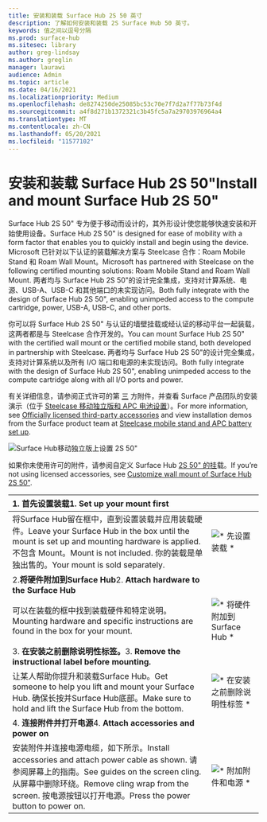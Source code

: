```yaml
---
title: 安装和装载 Surface Hub 2S 50 英寸
description: 了解如何安装和装载 2S Surface Hub 50 英寸。
keywords: 值之间以逗号分隔
ms.prod: surface-hub
ms.sitesec: library
author: greg-lindsay
ms.author: greglin
manager: laurawi
audience: Admin
ms.topic: article
ms.date: 04/16/2021
ms.localizationpriority: Medium
ms.openlocfilehash: de8274250de25085bc53c70e7f7d2a7f77b73f4d
ms.sourcegitcommit: a4f8d271b1372321c3b45fc5a7a29703976964a4
ms.translationtype: MT
ms.contentlocale: zh-CN
ms.lasthandoff: 05/20/2021
ms.locfileid: "11577102"
---
```

# <a name="install-and-mount-surface-hub-2s-50"></a><span data-ttu-id="8c77c-104">安装和装载 Surface Hub 2S 50"</span><span class="sxs-lookup"><span data-stu-id="8c77c-104">Install and mount Surface Hub 2S 50"</span></span>

<span data-ttu-id="8c77c-105">Surface Hub 2S 50" 专为便于移动而设计的，其外形设计使您能够快速安装和开始使用设备。</span><span class="sxs-lookup"><span data-stu-id="8c77c-105">Surface Hub 2S 50" is designed for ease of mobility with a form factor that enables you to quickly install and begin using the device.</span></span> <span data-ttu-id="8c77c-106">Microsoft 已针对以下认证的装载解决方案与 Steelcase 合作：Roam Mobile Stand 和 Roam Wall Mount。</span><span class="sxs-lookup"><span data-stu-id="8c77c-106">Microsoft has partnered with Steelcase on the following certified mounting solutions: Roam Mobile Stand and Roam Wall Mount.</span></span> <span data-ttu-id="8c77c-107">两者均与 Surface Hub 2S 50"的设计完全集成，支持对计算系统、电源、USB-A、USB-C 和其他端口的未实现访问。</span><span class="sxs-lookup"><span data-stu-id="8c77c-107">Both fully integrate with the design of Surface Hub 2S 50", enabling unimpeded access to the compute cartridge, power, USB-A, USB-C, and other ports.</span></span>

<span data-ttu-id="8c77c-108">你可以将 Surface Hub 2S 50" 与认证的墙壁挂载或经认证的移动平台一起装载，这两者都是与 Steelcase 合作开发的。</span><span class="sxs-lookup"><span data-stu-id="8c77c-108">You can mount Surface Hub 2S 50" with the certified wall mount or the certified mobile stand, both developed in partnership with Steelcase.</span></span> <span data-ttu-id="8c77c-109">两者均与 Surface Hub 2S 50"的设计完全集成，支持对计算系统以及所有 I/O 端口和电源的未实现访问。</span><span class="sxs-lookup"><span data-stu-id="8c77c-109">Both fully integrate with the design of Surface Hub 2S 50", enabling unimpeded access to the compute cartridge along with all I/O ports and power.</span></span> 

<span data-ttu-id="8c77c-110">有关详细信息，请参阅正式许可的第 [三](http://licensedhardware.azurewebsites.net/surface) 方附件，并查看 Surface 产品团队的安装演示（位于 [Steelcase 移动独立版和 APC 电池设置](https://youtu.be/VTzdu4Skpkg)）。</span><span class="sxs-lookup"><span data-stu-id="8c77c-110">For more information, see [Officially licensed third-party accessories](http://licensedhardware.azurewebsites.net/surface) and view installation demos from the Surface product team at [Steelcase mobile stand and APC battery set up](https://youtu.be/VTzdu4Skpkg).</span></span>

 ![Surface Hub移动独立版上设置 2S 50"](images/sh2-mobile-stand.png)<br>

<span data-ttu-id="8c77c-112">如果你未使用许可的附件，请参阅自定义 Surface Hub [2S 50" 的挂](surface-hub-2s-custom-install.md)载。</span><span class="sxs-lookup"><span data-stu-id="8c77c-112">If you’re not using licensed accessories, see [Customize wall mount of Surface Hub 2S 50"](surface-hub-2s-custom-install.md).</span></span>

| <span data-ttu-id="8c77c-113">1. **首先设置装载**</span><span class="sxs-lookup"><span data-stu-id="8c77c-113">1. **Set up your mount first**</span></span> | |
|:------ |:-------- |
| <span data-ttu-id="8c77c-114">将Surface Hub留在框中，直到设置装载并应用装载硬件。</span><span class="sxs-lookup"><span data-stu-id="8c77c-114">Leave your Surface Hub in the box until the mount is set up and mounting hardware is applied.</span></span> <span data-ttu-id="8c77c-115">不包含 Mount。</span><span class="sxs-lookup"><span data-stu-id="8c77c-115">Mount is not included.</span></span> <span data-ttu-id="8c77c-116">你的装载是单独出售的。</span><span class="sxs-lookup"><span data-stu-id="8c77c-116">Your mount is sold separately.</span></span> | ![\* 先设置装载 \*](images/sh2-setup-1.png) <br> |
| <span data-ttu-id="8c77c-118">2.**将硬件附加到Surface Hub**</span><span class="sxs-lookup"><span data-stu-id="8c77c-118">2. **Attach hardware to the Surface Hub**</span></span> | |
| <span data-ttu-id="8c77c-119">可以在装载的框中找到装载硬件和特定说明。</span><span class="sxs-lookup"><span data-stu-id="8c77c-119">Mounting hardware and specific instructions are found in the box for your mount.</span></span> | ![\* 将硬件附加到 Surface Hub \*](images/sh2-setup-2.png) <br> |
| <span data-ttu-id="8c77c-121">3. **在安装之前删除说明性标签。**</span><span class="sxs-lookup"><span data-stu-id="8c77c-121">3. **Remove the instructional label before mounting.**</span></span> | |
| <span data-ttu-id="8c77c-122">让某人帮助你提升和装载Surface Hub。</span><span class="sxs-lookup"><span data-stu-id="8c77c-122">Get someone to help you lift and mount your Surface Hub.</span></span> <span data-ttu-id="8c77c-123">确保长按并Surface Hub底部。</span><span class="sxs-lookup"><span data-stu-id="8c77c-123">Make sure to hold and lift the Surface Hub from the bottom.</span></span> | ![\* 在安装之前删除说明性标签 \*](images/sh2-setup-3.png) <br> |
| <span data-ttu-id="8c77c-125">4. **连接附件并打开电源**</span><span class="sxs-lookup"><span data-stu-id="8c77c-125">4. **Attach accessories and power on**</span></span> | |
| <span data-ttu-id="8c77c-126">安装附件并连接电源电缆，如下所示。</span><span class="sxs-lookup"><span data-stu-id="8c77c-126">Install accessories and attach power cable as shown.</span></span> <span data-ttu-id="8c77c-127">请参阅屏幕上的指南。</span><span class="sxs-lookup"><span data-stu-id="8c77c-127">See guides on the screen cling.</span></span> <span data-ttu-id="8c77c-128">从屏幕中删除环绕。</span><span class="sxs-lookup"><span data-stu-id="8c77c-128">Remove cling wrap from the screen.</span></span> <span data-ttu-id="8c77c-129">按电源按钮以打开电源。</span><span class="sxs-lookup"><span data-stu-id="8c77c-129">Press the power button to power on.</span></span> | ![\* 附加附件和电源 \*](images/sh2-setup-4.png) <br> |
